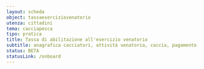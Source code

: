 ```yaml
---
layout: scheda
object: tassaeserciziovenatorio
utenza: cittadini
tema: cacciapesca
tipo: pratica
title: Tassa di abilitazione all'esercizio venatorio
subtitle: anagrafica cacciatori, attività venatoria, caccia, pagamento, tesserino
status: BETA
statusLink: /onboard
---
```

